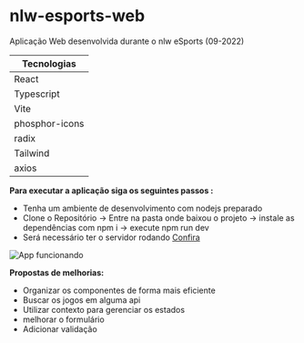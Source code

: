# nlw-esports-web
Aplicação Web desenvolvida durante o nlw eSports (09-2022)

  |Tecnologias|
  |----------|
  |React|
  |Typescript|
  |Vite|
  |phosphor-icons|
  |radix|
  |Tailwind|
  |axios|
  
__Para executar a aplicação siga os seguintes passos :__
  - Tenha um ambiente de desenvolvimento com nodejs preparado
  - Clone o Repositório -> Entre na pasta onde baixou o projeto -> instale as dependências com npm i -> execute npm run dev
  - Será necessário ter o servidor rodando [Confira](https://github.com/oliveirarennan/nlw-sports-server)



  ![App funcionando](https://i.imgur.com/JODVE3r.gif)

  __Propostas de melhorias:__
   - Organizar os componentes de forma mais eficiente
   - Buscar os jogos em alguma api
   - Utilizar contexto para gerenciar os estados
   - melhorar o formulário
   - Adicionar validação